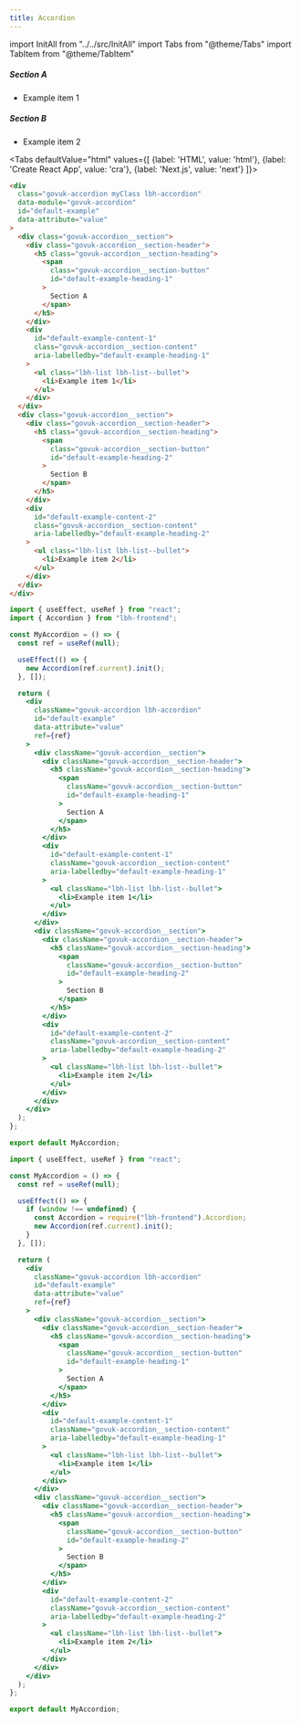 ```yaml
---
title: Accordion
---
```


import InitAll from "../../src/InitAll"
import Tabs from "@theme/Tabs"
import TabItem from "@theme/TabItem"

<InitAll>

  <div class="govuk-accordion myClass lbh-accordion" data-module="govuk-accordion" id="default-example" data-attribute="value">
      <div class="govuk-accordion__section">
          <div class="govuk-accordion__section-header">
              <h5 class="govuk-accordion__section-heading">
                  <span class="govuk-accordion__section-button" id="default-example-heading-1">
                      Section A
                  </span>
              </h5>
          </div>
          <div id="default-example-content-1" class="govuk-accordion__section-content" aria-labelledby="default-example-heading-1">
              <ul class="lbh-list lbh-list--bullet">
                  <li>Example item 1</li>
              </ul>
          </div>
      </div>
      <div class="govuk-accordion__section">
          <div class="govuk-accordion__section-header">
              <h5 class="govuk-accordion__section-heading">
                  <span class="govuk-accordion__section-button" id="default-example-heading-2">
                      Section B
                  </span>
              </h5>
          </div>
          <div id="default-example-content-2" class="govuk-accordion__section-content" aria-labelledby="default-example-heading-2">
              <ul class="lbh-list lbh-list--bullet">
                  <li>Example item 2</li>
              </ul>
          </div>
      </div>
  </div>

<Tabs
defaultValue="html"
values={[
{label: 'HTML', value: 'html'},
{label: 'Create React App', value: 'cra'},
{label: 'Next.js', value: 'next'}
]}>
<TabItem value="html">

```html
<div
  class="govuk-accordion myClass lbh-accordion"
  data-module="govuk-accordion"
  id="default-example"
  data-attribute="value"
>
  <div class="govuk-accordion__section">
    <div class="govuk-accordion__section-header">
      <h5 class="govuk-accordion__section-heading">
        <span
          class="govuk-accordion__section-button"
          id="default-example-heading-1"
        >
          Section A
        </span>
      </h5>
    </div>
    <div
      id="default-example-content-1"
      class="govuk-accordion__section-content"
      aria-labelledby="default-example-heading-1"
    >
      <ul class="lbh-list lbh-list--bullet">
        <li>Example item 1</li>
      </ul>
    </div>
  </div>
  <div class="govuk-accordion__section">
    <div class="govuk-accordion__section-header">
      <h5 class="govuk-accordion__section-heading">
        <span
          class="govuk-accordion__section-button"
          id="default-example-heading-2"
        >
          Section B
        </span>
      </h5>
    </div>
    <div
      id="default-example-content-2"
      class="govuk-accordion__section-content"
      aria-labelledby="default-example-heading-2"
    >
      <ul class="lbh-list lbh-list--bullet">
        <li>Example item 2</li>
      </ul>
    </div>
  </div>
</div>
```

</TabItem>
<TabItem value="cra">

```jsx
import { useEffect, useRef } from "react";
import { Accordion } from "lbh-frontend";

const MyAccordion = () => {
  const ref = useRef(null);

  useEffect(() => {
    new Accordion(ref.current).init();
  }, []);

  return (
    <div
      className="govuk-accordion lbh-accordion"
      id="default-example"
      data-attribute="value"
      ref={ref}
    >
      <div className="govuk-accordion__section">
        <div className="govuk-accordion__section-header">
          <h5 className="govuk-accordion__section-heading">
            <span
              className="govuk-accordion__section-button"
              id="default-example-heading-1"
            >
              Section A
            </span>
          </h5>
        </div>
        <div
          id="default-example-content-1"
          className="govuk-accordion__section-content"
          aria-labelledby="default-example-heading-1"
        >
          <ul className="lbh-list lbh-list--bullet">
            <li>Example item 1</li>
          </ul>
        </div>
      </div>
      <div className="govuk-accordion__section">
        <div className="govuk-accordion__section-header">
          <h5 className="govuk-accordion__section-heading">
            <span
              className="govuk-accordion__section-button"
              id="default-example-heading-2"
            >
              Section B
            </span>
          </h5>
        </div>
        <div
          id="default-example-content-2"
          className="govuk-accordion__section-content"
          aria-labelledby="default-example-heading-2"
        >
          <ul className="lbh-list lbh-list--bullet">
            <li>Example item 2</li>
          </ul>
        </div>
      </div>
    </div>
  );
};

export default MyAccordion;
```

</TabItem>
<TabItem value="next">

```jsx
import { useEffect, useRef } from "react";

const MyAccordion = () => {
  const ref = useRef(null);

  useEffect(() => {
    if (window !== undefined) {
      const Accordion = require("lbh-frontend").Accordion;
      new Accordion(ref.current).init();
    }
  }, []);

  return (
    <div
      className="govuk-accordion lbh-accordion"
      id="default-example"
      data-attribute="value"
      ref={ref}
    >
      <div className="govuk-accordion__section">
        <div className="govuk-accordion__section-header">
          <h5 className="govuk-accordion__section-heading">
            <span
              className="govuk-accordion__section-button"
              id="default-example-heading-1"
            >
              Section A
            </span>
          </h5>
        </div>
        <div
          id="default-example-content-1"
          className="govuk-accordion__section-content"
          aria-labelledby="default-example-heading-1"
        >
          <ul className="lbh-list lbh-list--bullet">
            <li>Example item 1</li>
          </ul>
        </div>
      </div>
      <div className="govuk-accordion__section">
        <div className="govuk-accordion__section-header">
          <h5 className="govuk-accordion__section-heading">
            <span
              className="govuk-accordion__section-button"
              id="default-example-heading-2"
            >
              Section B
            </span>
          </h5>
        </div>
        <div
          id="default-example-content-2"
          className="govuk-accordion__section-content"
          aria-labelledby="default-example-heading-2"
        >
          <ul className="lbh-list lbh-list--bullet">
            <li>Example item 2</li>
          </ul>
        </div>
      </div>
    </div>
  );
};

export default MyAccordion;
```

</TabItem>

</Tabs>

</InitAll>
